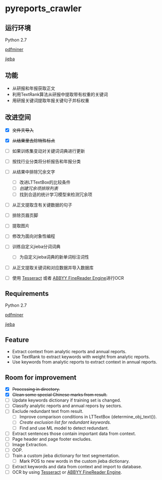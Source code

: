 # pyreports_crawler

## 运行环境

Python 2.7

[pdfminer](https://github.com/euske/pdfminer)

[jieba](https://github.com/fxsjy/jieba)

## 功能
- 从研报和年报获取正文
- 利用TextRank算法从研报中提取带有权重的关键词
- 用研报关键词提取年报关键句子并标权重

## 改进空间

- [x] ~~文件夹导入~~
- [x] ~~从结果里去除特殊标点~~
- [ ] 如果训练集变动对关键词词典进行更新
- [ ] 按找行业分类将分析报告和年报分类
- [ ] 从结果中排除冗余文字
   - [ ] 改进LTTextBox的比较条件
   - [ ] *创建冗余项排除列表*
   - [ ] 找到合适的统计学习模型来检测冗余项
- [ ] 从正文提取含有关键数据的句子
- [ ] 排除页眉页脚
- [ ] 提取图片
- [ ] 修改为面向对象性编程
- [ ] 训练自定义jieba分词词典
   - [ ] 为自定义jieba词典的新单词标注词性
- [ ] 从正文提取关键词和对应数据并导入数据库
- [ ] 使用 [Tesseract](https://github.com/tesseract-ocr/tesseract) 或者 [ABBYY FineReader Engine](https://www.abbyy.com/en-us/ocr-sdk-windows/)进行OCR


## Requirements

Python 2.7

[pdfminer](https://github.com/euske/pdfminer)

[jieba](https://github.com/fxsjy/jieba)

## Feature

- Extract context from analytic reports and annual reports.
- Use TextRank to extract keywords with weight from analytic reports.
- Use keywords from analytic reports to extract context in annual reports.

## Room for improvement

- [x] ~~Processing in directory.~~
- [x] ~~Clean some special Chinese marks from result.~~
- [ ] Update keywords dictionary if training set is changed.
- [ ] Classify analytic reports and annual repors by sectors.
- [ ] Exclude redundant text from result.
   - [ ] Improve comparison conditions in LTTextBox (determine_obj_text()).
   - [ ] *Create exclusion list for redundant keywords.*
   - [ ] Find and use ML model to detect redundant.
- [ ] Extract sentences those contain important data from context.
- [ ] Page header and page footer excludes.
- [ ] Image Extraction.
- [ ] OOP.
- [ ] Train a custom jieba dictionary for text segmentation.
   - [ ] Mark POS to new words in the custom jieba dictionary.
- [ ] Extract keywords and data from context and import to database.
- [ ] OCR by using [Tesseract](https://github.com/tesseract-ocr/tesseract) or [ABBYY FineReader Engine](https://www.abbyy.com/en-us/ocr-sdk-windows/).
